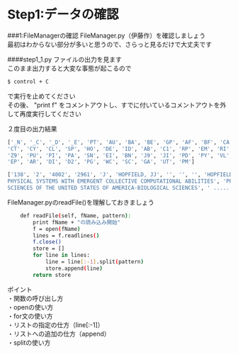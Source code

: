 # Step1:データの確認

###1:FileManagerの確認
FileManager.py（伊藤作）を確認しましょう  
最初はわからない部分が多いと思うので、さらっと見るだけで大丈夫です  

####step1\_1.py
ファイルの出力を見ます  
このまま出力すると大変な事態が起こるので  
```sh
$ control + C  
```
で実行を止めてください  
その後、
"print f" をコメントアウトし、すでに付いているコメントアウトを外して再度実行してください  


２度目の出力結果
```sh
['_N', '_C', '_D', '_E', 'PT', 'AU', 'BA', 'BE', 'GP', 'AF', 'BF', 'CA', 'TI', 'SO', 'SE', 'BS', 'LA', 'DT',  
'CT', 'CY', 'CL', 'SP', 'HO', 'DE', 'ID', 'AB', 'C1', 'RP', 'EM', 'RI', 'OI', 'FU', 'FX', 'CR', 'NR', 'TC',    
'Z9', 'PU', 'PI', 'PA', 'SN', 'EI', 'BN', 'J9', 'JI', 'PD', 'PY', 'VL', 'IS', 'PN', 'SU', 'SI', 'MA', 'BP',   
'EP', 'AR', 'DI', 'D2', 'PG', 'WC', 'SC', 'GA', 'UT', 'PM']

['138', '2', '4002', '2961', 'J', 'HOPFIELD, JJ', '', '', '', 'HOPFIELD, JJ', '', '', 'NEURAL NETWORKS AND   
PHYSICAL SYSTEMS WITH EMERGENT COLLECTIVE COMPUTATIONAL ABILITIES', 'PROCEEDINGS OF THE NATIONAL ACADEMY OF   
SCIENCES OF THE UNITED STATES OF AMERICA-BIOLOGICAL SCIENCES', ' .............................
```
  


FileManager.pyのreadFile()を理解しておきましょう  
```sh
    def readFile(self, fName, pattern):
        print fName + "の読み込み開始"
        f = open(fName)
        lines = f.readlines()
        f.close()
        store = []
        for line in lines:
            line = line[:-1].split(pattern)
            store.append(line)
        return store
```
ポイント  
・関数の呼び出し方  
・openの使い方  
・for文の使い方  
・リストの指定の仕方（line[:-1]）  
・リストへの追加の仕方（append）  
・splitの使い方  



